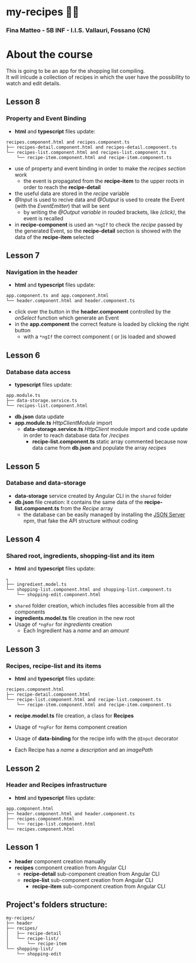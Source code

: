 # my-recipes :page_facing_up::cookie:

### Fina Matteo - 5B INF - I.I.S. Vallauri, Fossano (CN)

# About the course

This is going to be an app for the shopping list compiling.<br>
It will inlcude a collection of recipes in which the user have the possibility to watch and edit details.



## Lesson 8
### Property and Event Binding

* **html** and **typescript** files update:
```
recipes.component.html and recipes.component.ts
├── recipes-detail.component.html and recipes-detail.component.ts
└── recipes-list.component.html and recipes-list.component.ts
    └── recipe-item.component.html and recipe-item.component.ts
```

* use of property and event binding in order to make the *recipes section* work
    * the event is propagated from the **recipe-item** to the upper roots in order to reach the **recipe-detail**
* the useful data are stored in the *recipe* variable
* *@Input* is used to recive data and *@Output* is used to create the Event (with the *EventEmitter*) that will be sent
    * by writing the *@Output variable* in rouded brackets, like *(click)*, the event is recalled
* in **recipe-component** is used an `*ngIf` to check the *recipe* passed by the generated Event, so the **recipe-detail** section is showed with the data of the **recipe-item** selected



## Lesson 7
### Navigation in the header

* **html** and **typescript** files update:
```
app.component.ts and app.component.html
└── header.component.html and header.component.ts
```

* click over the button in the **header.component** controlled by the *onSelect* function which generate an Event 
* in the **app.component** the correct feature is loaded by clicking the right button
    * with a `*ngIf` the correct component (*<app-recipe>* or *<app-shopping-list>*)is loaded and showed



## Lesson 6
### Database data access

* **typescript** files update:
```
app.module.ts
├── data-storage.service.ts
└── recipes-list.component.html
```

* **db.json** data update
* **app.module.ts** *HttpClientModule* import
    * **data-storage.service.ts** *HttpClient* module import and code update in order to reach database data for */recipes*
        * **recipe-list.component.ts** static array commented because now data came from **db.json** and populate the array *recipes*



## Lesson 5
### Database and data-storage

* **data-storage** service created by Angular CLI in the `shared` folder
* **db.json** file creation: it contains the same data of the **recipe-list.component.ts** from the *Recipe* array
    * the database can be easily managed by installing the [JSON Server](www.npmjs.com/package/json-server) npm, that fake the API structure without coding



## Lesson 4
### Shared root, ingredients, shopping-list and its item

* **html** and **typescript** files update:
```
┐
├── ingredient.model.ts
└── shopping-list.component.html and shopping-list.component.ts
    └── shopping-edit.component.html
```

* `shared` folder creation, which includes files accessible from all the components
* **ingredients.model.ts** file creation in the new root
* Usage of `*ngFor` for *ingredients* creation
    * Each Ingredient has a *name* and an *amount*



## Lesson 3
### Recipes, recipe-list and its items

* **html** and **typescript** files update:
```
recipes.component.html
├── recipe-detail.component.html
└── recipe-list.component.html and recipe-list.component.ts
    └── recipe-item.component.html and recipe-item.component.ts
```

* **recipe.model.ts** file creation, a class for **Recipes**

* Usage of `*ngFor` for items component creation
* Usage of **data-binding** for the recipe info with the `@Input` decorator
* Each Recipe has a *name* a *description* and an *imagePath*



## Lesson 2
### Header and Recipes infrastructure

* **html** and **typescript** files update:
```
app.component.html
├── header.component.html and header.component.ts
├── recipes.component.html
│   └── recipe-list.component.html
└── recipes.component.html
```



## Lesson 1

* **header** component creation manually
* **recipes** component creation from Angular CLI
    * **recipe-detail** sub-component creation from Angular CLI
    * **recipe-list** sub-component creation from Angular CLI
        * **recipe-item** sub-component creation from Angular CLI




## Project's folders structure:
```
my-recipes/
├── header
├── recipes/
│   ├── recipe-detail
│   └── recipe-list/
│       └── recipe-item
└── shopping-list/
    └── shopping-edit
```